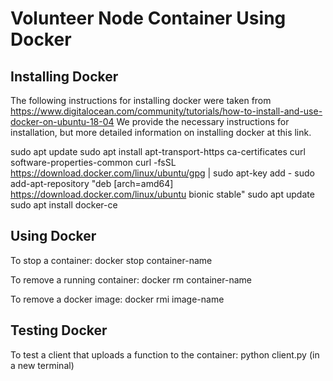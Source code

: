 # Volunteer Node Container Using Docker

## Installing Docker
The following instructions for installing docker were taken from https://www.digitalocean.com/community/tutorials/how-to-install-and-use-docker-on-ubuntu-18-04
We provide the necessary instructions for installation, but more detailed information on installing docker at this link.
 
sudo apt update
sudo apt install apt-transport-https ca-certificates curl software-properties-common
curl -fsSL https://download.docker.com/linux/ubuntu/gpg | sudo apt-key add -
sudo add-apt-repository "deb [arch=amd64] https://download.docker.com/linux/ubuntu bionic stable"
sudo apt update
sudo apt install docker-ce


## Using Docker
To stop a container:
docker stop container-name

To remove a running container:
docker rm container-name

To remove a docker image:
docker rmi image-name

## Testing Docker
To test a client that uploads a function to the container:
python client.py (in a new terminal)
